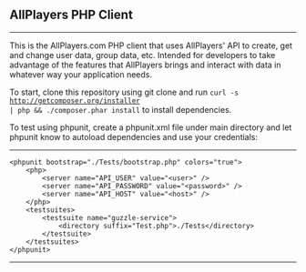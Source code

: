 ## AllPlayers PHP Client

-----


This is the AllPlayers.com PHP client that uses AllPlayers' API to create, get and change user data, group data, etc.
Intended for developers to take advantage of the features that AllPlayers brings and interact with data in whatever way your application needs.

To start, clone this repository using git clone <repo url> and run <code>curl -s http://getcomposer.org/installer | php && ./composer.phar install</code> to install dependencies.

To test using phpunit, create a phpunit.xml file under main directory and let phpunit know to autoload dependencies and use your credentials:

----
    <phpunit bootstrap="./Tests/bootstrap.php" colors="true">
        <php>
            <server name="API_USER" value="<user>" />
            <server name="API_PASSWORD" value="<password>" />
            <server name="API_HOST" value="<host>" />
        </php>
        <testsuites>
            <testsuite name="guzzle-service">
                <directory suffix="Test.php">./Tests</directory>
            </testsuite>
        </testsuites>
    </phpunit>
----
